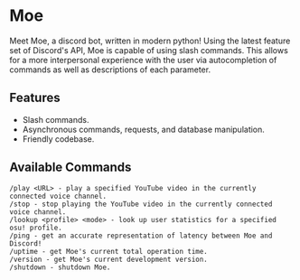 # Moe
Meet Moe, a discord bot, written in modern python!
Using the latest feature set of Discord's API, Moe is capable of using slash commands. This allows for a more interpersonal experience with the user via autocompletion of commands as well as descriptions of each parameter.

## Features
* Slash commands.
* Asynchronous commands, requests, and database manipulation.
* Friendly codebase.

## Available Commands
```
/play <URL> - play a specified YouTube video in the currently connected voice channel.
/stop - stop playing the YouTube video in the currently connected voice channel.
/lookup <profile> <mode> - look up user statistics for a specified osu! profile.
/ping - get an accurate representation of latency between Moe and Discord!
/uptime - get Moe's current total operation time.
/version - get Moe's current development version.
/shutdown - shutdown Moe.
```
